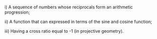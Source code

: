 ​i) A sequence of numbers whose reciprocals form an arithmetic
progression;

​ii) A function that can expressed in terms of the sine and cosine
function;

​iii) Having a cross ratio equal to -1 (in projective geometry).
